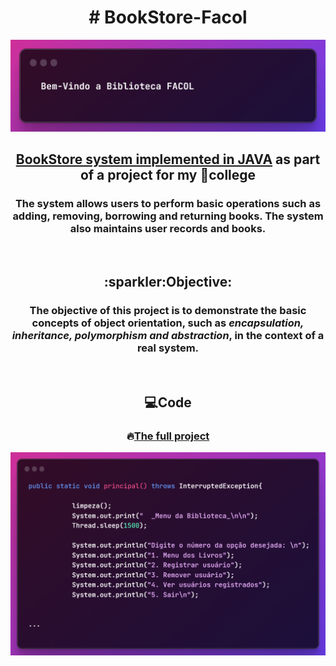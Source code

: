 <h1 align="center"># BookStore-Facol</h1>

![Project2](images/principal2.png)

<h2 align="center">
<a href="Project">BookStore system implemented in JAVA</a> as part of a project for my 🏫college
</h2>

<h3 align="center"><strong>
The system allows users to perform basic operations such as adding, removing, borrowing and returning books. The system also maintains user records and books.</h3></br>
  
<h2 align="center">:sparkler:Objective:</h2>

<h3 align="center">The objective of this project is to demonstrate the basic concepts of object orientation, such as <i>encapsulation, inheritance, polymorphism and abstraction</i>, in the context of a real system.</strong></h3></br>

<div align="center">
  <h2>💻Code</h2>
  <h3>🔥<a href="Project">The full project</a></h3>
</div>
<div>
  
![Project](images/principal.png)

</div>
